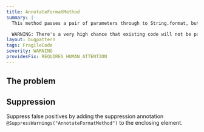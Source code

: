 ```yaml
---
title: AnnotateFormatMethod
summary: |-
  This method passes a pair of parameters through to String.format, but the enclosing method wasn't annotated @FormatMethod. Doing so gives compile-time rather than run-time protection against malformed format strings.

  WARNING: There's a very high chance that existing code will not be passing in well-formed format strings. Make sure you run tests including all users of this code before submitting.
layout: bugpattern
tags: FragileCode
severity: WARNING
providesFix: REQUIRES_HUMAN_ATTENTION
---
```


<!--
*** AUTO-GENERATED, DO NOT MODIFY ***
To make changes, edit the @BugPattern annotation or the explanation in docs/bugpattern.
-->

## The problem


## Suppression
Suppress false positives by adding the suppression annotation `@SuppressWarnings("AnnotateFormatMethod")` to the enclosing element.
